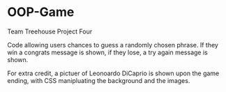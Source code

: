 # OOP-Game
Team Treehouse Project Four

Code allowing users chances to guess a randomly chosen phrase. If they win a congrats message is shown, if they lose, a try again message is shown.

For extra credit, a pictuer of Leonoardo DiCaprio is shown upon the game ending, with CSS manipluating the background and the images. 
